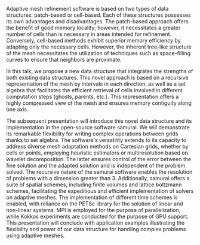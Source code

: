 <!-- Les librairies en adaptation de maillage s'appuient sur deux types de structure de données: le patch-based ou le cell-based. Chacune de ces structures a ses propres avantages et inconvénients. Le patch-based permet d'avoir une bonne localité mémoire mais demande plus de cellules que nécessaire dans les zones à raffiner. Le cell-based, quant à lui, est plus efficace en termes de mémoire puisqu'il adapte uniquement les cellules nécessaires, mais la structure intrinsèque du maillage s'apparentant à un arbre demande d'utiliser des techniques comme les courbes de remplissage de l'espace pour s'assurer que les voisins ne sont pas très loin.
Nous proposons ici une nouvelle structure de données qui combine les avantages des deux structures existantes. Elle s'appuie sur une représentation récursive du maillage par intervalles dans chacune des directions et d'une algèbre d'ensemble permettant de retrouver efficacement des cellules intervenant à différentes étapes du calcul (les ghosts, les parents, ...). Cette représentation offre une vision très compressée du maillage et assure une contiguité mémoire selon un axe.
Pendant cette présentation, nous introduirons cette nouvelle structure de données et son implémentation dans le logiciel open-source samurai. Nous démontrerons sa grande flexibilité pour écrire des opérations complexes entre grilles grâce à l'algèbre d'ensemble. Son utilisation est généraliste et permet d'aborder les différentes méthodes d'adaptation de maillage sur grilles cartésiennes par cellules ou par points que ce soit avec des estimateurs heuristiques ou l'utilisation de la multirésolution s'appuyant sur une décomposition en base d'ondelettes assurant un contrôle de l'erreur entre la solution fine et la solution adaptée. Cette structure récursive permet également d'aborder des problèmes Nd où n>3.
Le logiciel samurai offre également un ensemble de schémas en espace (volumes finis, schémas lattice boltzmann, ...) permettant d'implémenter rapidement et efficacement des solveurs sur maillages adaptatifs. Différents schémas temporels peuvent être utilisés et s'appuient sur la librairie PETSc pour la résolution des systèmes linéaires et non-linéaires. Nous conclurons cette présentation par des exemples d'applications illustrant la flexibilité et la puissance de notre structure de données pour traiter des problèmes complexes en utilisant des maillages adaptatifs. -->

Adaptive mesh refinement software is based on two types of data structures: patch-based or cell-based. Each of these structures possesses its own advantages and disadvantages. The patch-based approach offers the benefit of good memory locality; however, it necessitates a greater number of cells than is necessary in areas intended for refinement. Conversely, cell-based methods exhibit superior memory efficiency by adapting only the necessary cells. However, the inherent tree-like structure of the mesh necessitates the utilization of techniques such as space-filling curves to ensure that neighbors are proximate.

In this talk, we propose a new data structure that integrates the strengths of both existing data structures. This novel approach is based on a recursive representation of the mesh by intervals in each direction, as well as a set algebra that facilitates the efficient retrieval of cells involved in different computation steps (ghosts, parents, etc.). This representation offers a highly compressed view of the mesh and ensures memory contiguity along one axis.

The subsequent presentation will introduce this novel data structure and its implementation in the open-source software samurai. We will demonstrate its remarkable flexibility for writing complex operations between grids thanks to set algebra. The software's versatility extends to its capacity to address diverse mesh adaptation methods on Cartesian grids, whether by cells or points, employing heuristic estimators or multiresolution based on wavelet decomposition. The latter ensures control of the error between the fine solution and the adapted solution and is independent of the problem solved. The recursive nature of the samurai software enables the resolution of problems with a dimension greater than 3. Additionally, samurai offers a suite of spatial schemes, including finite volumes and lattice boltzmann schemes, facilitating the expeditious and efficient implementation of solvers on adaptive meshes. The implementation of different time schemes is enabled, with reliance on the PETSc library for the solution of linear and non-linear systems. MPI is employed for the purpose of parallelization, while Kokkos experiments are conducted for the purpose of GPU support. This presentation will conclude with application examples illustrating the flexibility and power of our data structure for handling complex problems using adaptive meshes.